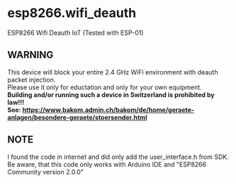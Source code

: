 # esp8266.wifi_deauth
ESP8266 Wifi Deauth IoT (Tested with ESP-01)

## WARNING
This device will block your entire 2.4 GHz WiFi environment with deauth packet injection.   
Please use it only for eductation and only for your own equipment.   
**Building and/or running such a device in Switzerland is prohibited by law!!!**   
**See: https://www.bakom.admin.ch/bakom/de/home/geraete-anlagen/besondere-geraete/stoersender.html**   

## NOTE
I found the code in internet and did only add the user_interface.h from SDK.   
Be aware, that this code only works with Arduino IDE and "ESP8266 Community version 2.0.0"
